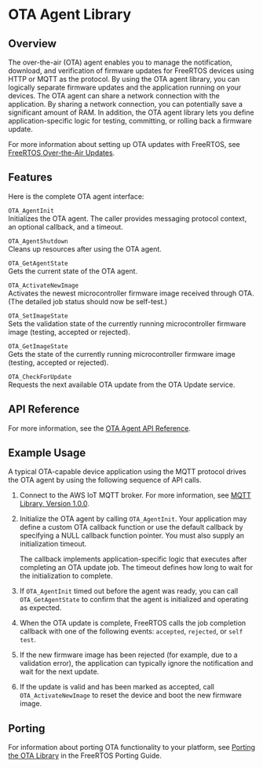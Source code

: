 # OTA Agent Library<a name="ota-agent-library"></a>

## Overview<a name="freertos-ota-overview"></a>

The over\-the\-air \(OTA\) agent enables you to manage the notification, download, and verification of firmware updates for FreeRTOS devices using HTTP or MQTT as the protocol\. By using the OTA agent library, you can logically separate firmware updates and the application running on your devices\. The OTA agent can share a network connection with the application\. By sharing a network connection, you can potentially save a significant amount of RAM\. In addition, the OTA agent library lets you define application\-specific logic for testing, committing, or rolling back a firmware update\.

For more information about setting up OTA updates with FreeRTOS, see [FreeRTOS Over\-the\-Air Updates](freertos-ota-dev.md)\.

## Features<a name="freertos-ota-features"></a>

Here is the complete OTA agent interface:

`OTA_AgentInit`  
Initializes the OTA agent\. The caller provides messaging protocol context, an optional callback, and a timeout\.

`OTA_AgentShutdown`  
Cleans up resources after using the OTA agent\.

`OTA_GetAgentState`  
Gets the current state of the OTA agent\.

`OTA_ActivateNewImage`  
Activates the newest microcontroller firmware image received through OTA\. \(The detailed job status should now be self\-test\.\)

`OTA_SetImageState`  
Sets the validation state of the currently running microcontroller firmware image \(testing, accepted or rejected\)\.

`OTA_GetImageState`  
Gets the state of the currently running microcontroller firmware image \(testing, accepted or rejected\)\.

`OTA_CheckForUpdate`  
Requests the next available OTA update from the OTA Update service\.

## API Reference<a name="freertos-ota-api"></a>

For more information, see the [OTA Agent API Reference](https://docs.aws.amazon.com/freertos/latest/lib-ref/html1/aws__ota__agent_8h.html)\.

## Example Usage<a name="freertos-ota-example"></a>

A typical OTA\-capable device application using the MQTT protocol drives the OTA agent by using the following sequence of API calls\.

1. Connect to the AWS IoT MQTT broker\. For more information, see [MQTT Library, Version 1\.0\.0](freertos-lib-cloud-mqtt.md)\.

1. Initialize the OTA agent by calling `OTA_AgentInit`\. Your application may define a custom OTA callback function or use the default callback by specifying a NULL callback function pointer\. You must also supply an initialization timeout\.

   The callback implements application\-specific logic that executes after completing an OTA update job\. The timeout defines how long to wait for the initialization to complete\.

1. If `OTA_AgentInit` timed out before the agent was ready, you can call `OTA_GetAgentState` to confirm that the agent is initialized and operating as expected\.

1. When the OTA update is complete, FreeRTOS calls the job completion callback with one of the following events: `accepted`, `rejected`, or `self test`\.

1. If the new firmware image has been rejected \(for example, due to a validation error\), the application can typically ignore the notification and wait for the next update\.

1. If the update is valid and has been marked as accepted, call `OTA_ActivateNewImage` to reset the device and boot the new firmware image\.

## Porting<a name="freertos-ota-porting"></a>

For information about porting OTA functionality to your platform, see [Porting the OTA Library](https://docs.aws.amazon.com/freertos/latest/portingguide/afr-porting-ota.html) in the FreeRTOS Porting Guide\.